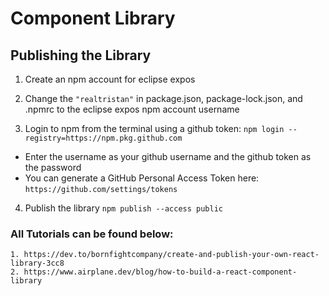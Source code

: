 # Component Library

## Publishing the Library

1. Create an npm account for eclipse expos

2. Change the `"realtristan"` in package.json, package-lock.json, and .npmrc to the eclipse expos npm account username

3. Login to npm from the terminal using a github token: `npm login --registry=https://npm.pkg.github.com`

- Enter the username as your github username and the github token as the password
- You can generate a GitHub Personal Access Token here: `https://github.com/settings/tokens`

4. Publish the library `npm publish --access public`

### All Tutorials can be found below:

```
1. https://dev.to/bornfightcompany/create-and-publish-your-own-react-library-3cc8
2. https://www.airplane.dev/blog/how-to-build-a-react-component-library
```

